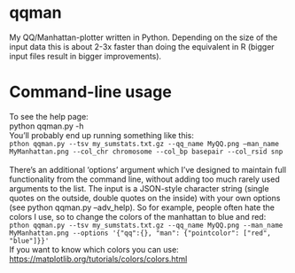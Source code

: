 # qqman
My QQ/Manhattan-plotter written in Python. Depending on the size of the input data this is about 2-3x faster than doing the equivalent in R (bigger input files result in bigger improvements).

# Command-line usage
To see the help page:<br>
python qqman.py -h<br>
You’ll probably end up running something like this:<br>
`pthon qqman.py --tsv my_sumstats.txt.gz --qq_name MyQQ.png –man_name MyManhattan.png --col_chr chromosome --col_bp basepair --col_rsid snp`<br>
<br>
There’s an additional ‘options’ argument which I’ve designed to maintain full functionality from the command line, without adding too much rarely used arguments to the list. The input is a JSON-style character string (single quotes on the outside, double quotes on the inside) with your own options (see python qqman.py –adv_help). So for example, people often hate the colors I use, so to change the colors of the manhattan to blue and red:<br>
`pthon qqman.py --tsv my_sumstats.txt.gz --qq_name MyQQ.png --man_name MyManhattan.png --options '{"qq":{}, "man": {"pointcolor": ["red", "blue"]}}'`<br>
If you want to know which colors you can use: https://matplotlib.org/tutorials/colors/colors.html

